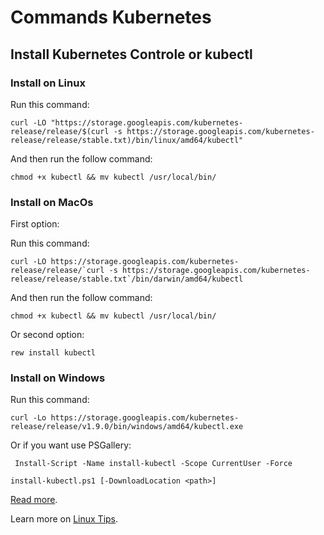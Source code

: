 # Commands Kubernetes

## Install Kubernetes Controle or kubectl


### Install on Linux

Run this command:

```
curl -LO "https://storage.googleapis.com/kubernetes-release/release/$(curl -s https://storage.googleapis.com/kubernetes-release/release/stable.txt)/bin/linux/amd64/kubectl"
```

And then run the follow command:

```
chmod +x kubectl && mv kubectl /usr/local/bin/
```



### Install on MacOs

First option:

Run this command:

```
curl -LO https://storage.googleapis.com/kubernetes-release/release/`curl -s https://storage.googleapis.com/kubernetes-release/release/stable.txt`/bin/darwin/amd64/kubectl
```

And then run the follow command:
```
chmod +x kubectl && mv kubectl /usr/local/bin/
```


Or second option:

```
rew install kubectl
```



### Install on Windows

Run this command:

```
curl -Lo https://storage.googleapis.com/kubernetes-release/release/v1.9.0/bin/windows/amd64/kubectl.exe
```


Or if you want use PSGallery:

```
 Install-Script -Name install-kubectl -Scope CurrentUser -Force    

install-kubectl.ps1 [-DownloadLocation <path>]
```

[Read more](https://kubernetes.io/docs/tasks/tools/install-minikube).

Learn more on [Linux Tips](https://www.youtube.com/watch?v=pV0nkr61XP8).
